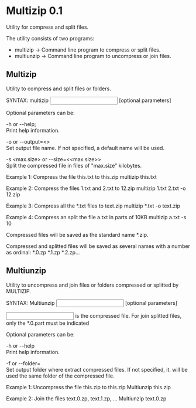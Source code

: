 Multizip 0.1
============

Utility for compress and split files.

The utility consists of two programs:

* multizip -> Command line program to compress or split files.
* multiunzip -> Command line program to uncompress or join files.

## Multizip

  Utility to compress and split files or folders.
  
  SYNTAX:
    multizip <input files> [optional parameters]

Optional parameters can be: 

  -h or --help; <br/>
    Print help information.
	
  -o <file name> or --output=<<filename>> <br/>
    Set output file name. If not specified, a default name will be used.
	
  -s <max.size> or --size=<<max.size>> <br/>
    Split the compressed file in files of "max.size" kilobytes.
  
  Example 1: Compress the file this.txt to this.zip
    multizip this.txt
  
  Example 2: Compress the files 1.txt and 2.txt to 12.zip
    multizip 1.txt 2.txt -o 12.zip
  
  Example 3: Compress all the *.txt files to text.zip
    multizip *.txt -o text.zip

  Example 4: Compress an split the file a.txt in parts of 10KB
    multizip a.txt -s 10
  
  Compressed files will be saved as the standard name *.zip.
  
  Compressed and splitted files will be saved as several names with a number
  as ordinal: *.0.zp *.1.zp *.2.zp...
	
	
## Multiunzip

  Utility to uncompress and join files or folders compressed or splitted
  by MULTIZIP.
  
  SYNTAX: 
    Multiunzip <input file> [optional parameters]
  
  <input file> is the compressed file. For join splitted files, only the
  *.0.part must be indicated
  
  Optional parameters can be: 
  
  -h or --help <br/>
    Print help information.
	
  -f <folder name> or --folder=<folder name> <br/>
    Set output folder where extract compressed files. If not specified, it.
    will be used the same folder of the compressed file.
  
  Example 1: Uncompress the file this.zip to this.zip
    Multiunzip this.zip
  
  Example 2: Join the files text.0.zp, text.1.zp, ...
    Multiunzip text.0.zp

